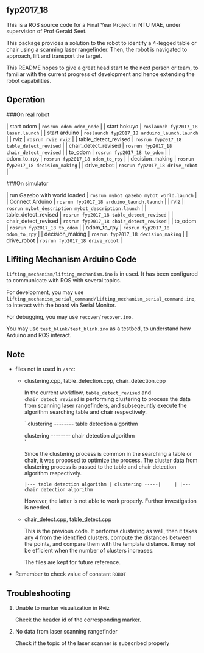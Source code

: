 fyp2017_18
----------

This is a ROS source code for a Final Year Project in NTU MAE, under supervision of Prof Gerald Seet. 

This package provides a solution to the robot to identify a 4-legged table or chair using a scanning laser rangefinder. Then, the robot is navigated to approach, lift and transport the target. 

This README hopes to give a great head start to the next person or team, to familiar with the current progress of development and hence extending the robot capabilities. 

Operation
---------

###On real robot

| start odom              | `rosrun odom odom_node`                       |
| start hokuyo            | `roslaunch fyp2017_18 laser.launch`           |
| start arduino           | `roslaunch fyp2017_18 arduino_launch.launch`  |
| rviz                    | `rosrun rviz rviz`                            |
| table_detect_revised    | `rosrun fyp2017_18 table_detect_revised`      |
| chair_detect_revised    | `rosrun fyp2017_18 chair_detect_revised`      |
| to_odom                 | `rosrun fyp2017_18 to_odom`                   |
| odom_to_rpy             | `rosrun fyp2017_18 odom_to_rpy`               |
| decision_making         | `rosrun fyp2017_18 decision_making`           |
| drive_robot             | `rosrun fyp2017_18 drive_robot`               |

###On simulator

| run Gazebo with world loaded    | `rosrun mybot_gazebo mybot_world.launch`            |
| Connect Arduino <optional>      | `rosrun fyp2017_18 arduino_launch.launch`           |
| rviz                            | `rosrun mybot_description mybot_description.launch` |
| table_detect_revised            | `rosrun fyp2017_18 table_detect_revised`            |
| chair_detect_revised            | `rosrun fyp2017_18 chair_detect_revised`            |
| to_odom                         | `rosrun fyp2017_18 to_odom`                         |
| odom_to_rpy                     | `rosrun fyp2017_18 odom_to_rpy`                     |
| decision_making                 | `rosrun fyp2017_18 decision_making`                 |
| drive_robot                     | `rosrun fyp2017_18 drive_robot`                     |


Lifiting Mechanism Arduino Code
-------------------------------

`lifting_mechanism/lifting_mechanism.ino` is in used. It has been configured to communicate with ROS with several topics. 

For development, you may use `lifting_mechanism_serial_command/lifting_mechanism_serial_command.ino`, to interact with the board via Serial Monitor.

For debugging, you may use `recover/recover.ino`.

You may use `test_blink/test_blink.ino` as a testbed, to understand how Arduino and ROS interact.


Note
----

* files not in used in `/src`:
    - clustering.cpp, table_detection.cpp, chair_detection.cpp
        
        In the current workflow, `table_detect_revised` and `chair_detect_revised` is performing clustering to process the data from scanning laser rangefinders, and subseqeuntly execute the algorithm searching table and chair respectively. 

        `
        clustering -------- table detection algorithm
                        
        clustering -------- chair detection algorithm    
        `   

        Since the clustering process is common in the searching a table or chair, it was proposed to optimize the process. The cluster data from clustering process is passed to the table and chair detection algorithm respectively.

        `
                        |--- table detection algorithm
                        |
        clustering -----|    
                        |
                        |--- chair detection algorithm
        `

        However, the latter is not able to work properly. Further investigation is needed.

    - chair_detect.cpp, table_detect.cpp
        
        This is the previous code. It performs clustering as well, then it takes any 4 from the identified clusters, compute the distances between the points, and compare them with the template distance. It may not be efficient when the number of clusters increases. 

        The files are kept for future reference. 

* Remember to check value of constant `ROBOT`

Troubleshooting
---------------

1. Unable to marker visualization in Rviz
    
    Check the header id of the corresponding marker.

2. No data from laser scanning rangefinder
    
    Check if the topic of the laser scanner is subscribed properly